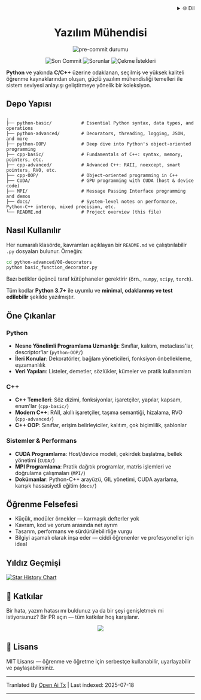 <div align="right">
  <details>
    <summary >🌐 Dil</summary>
    <div>
      <div align="center">
        <a href="https://openaitx.github.io/view.html?user=mrshaw01&project=software-engineer&lang=en">English</a>
        | <a href="https://openaitx.github.io/view.html?user=mrshaw01&project=software-engineer&lang=zh-CN">简体中文</a>
        | <a href="https://openaitx.github.io/view.html?user=mrshaw01&project=software-engineer&lang=zh-TW">繁體中文</a>
        | <a href="https://openaitx.github.io/view.html?user=mrshaw01&project=software-engineer&lang=ja">日本語</a>
        | <a href="https://openaitx.github.io/view.html?user=mrshaw01&project=software-engineer&lang=ko">한국어</a>
        | <a href="https://openaitx.github.io/view.html?user=mrshaw01&project=software-engineer&lang=hi">हिन्दी</a>
        | <a href="https://openaitx.github.io/view.html?user=mrshaw01&project=software-engineer&lang=th">ไทย</a>
        | <a href="https://openaitx.github.io/view.html?user=mrshaw01&project=software-engineer&lang=fr">Français</a>
        | <a href="https://openaitx.github.io/view.html?user=mrshaw01&project=software-engineer&lang=de">Deutsch</a>
        | <a href="https://openaitx.github.io/view.html?user=mrshaw01&project=software-engineer&lang=es">Español</a>
        | <a href="https://openaitx.github.io/view.html?user=mrshaw01&project=software-engineer&lang=it">Itapano</a>
        | <a href="https://openaitx.github.io/view.html?user=mrshaw01&project=software-engineer&lang=ru">Русский</a>
        | <a href="https://openaitx.github.io/view.html?user=mrshaw01&project=software-engineer&lang=pt">Português</a>
        | <a href="https://openaitx.github.io/view.html?user=mrshaw01&project=software-engineer&lang=nl">Nederlands</a>
        | <a href="https://openaitx.github.io/view.html?user=mrshaw01&project=software-engineer&lang=pl">Polski</a>
        | <a href="https://openaitx.github.io/view.html?user=mrshaw01&project=software-engineer&lang=ar">العربية</a>
        | <a href="https://openaitx.github.io/view.html?user=mrshaw01&project=software-engineer&lang=fa">فارسی</a>
        | <a href="https://openaitx.github.io/view.html?user=mrshaw01&project=software-engineer&lang=tr">Türkçe</a>
        | <a href="https://openaitx.github.io/view.html?user=mrshaw01&project=software-engineer&lang=vi">Tiếng Việt</a>
        | <a href="https://openaitx.github.io/view.html?user=mrshaw01&project=software-engineer&lang=id">Bahasa Indonesia</a>
      </div>
    </div>
  </details>
</div>

<div align="center">
  <h1>Yazılım Mühendisi</h1>
  <p>
    <img src="https://img.shields.io/github/actions/workflow/status/mrshaw01/software-engineer/pre-commit.yml?branch=main&label=pre-commit&logo=pre-commit&logoColor=white" alt="pre-commit durumu">
  </p>

  <p>
    <img src="https://img.shields.io/github/last-commit/mrshaw01/software-engineer" alt="Son Commit">
    <img src="https://img.shields.io/github/issues/mrshaw01/software-engineer" alt="Sorunlar">
    <img src="https://img.shields.io/github/issues-pr/mrshaw01/software-engineer" alt="Çekme İstekleri">
  </p>
</div>

**Python** ve yakında **C/C++** üzerine odaklanan, seçilmiş ve yüksek kaliteli öğrenme kaynaklarından oluşan, güçlü yazılım mühendisliği temelleri ile sistem seviyesi anlayışı geliştirmeye yönelik bir koleksiyon.

## Depo Yapısı

```text
.
├── python-basic/           # Essential Python syntax, data types, and operations
├── python-advanced/        # Decorators, threading, logging, JSON, and more
├── python-OOP/             # Deep dive into Python's object-oriented programming
├── cpp-basic/              # Fundamentals of C++: syntax, memory, pointers, etc.
├── cpp-advanced/           # Advanced C++: RAII, noexcept, smart pointers, RVO, etc.
├── cpp-OOP/                # Object-oriented programming in C++
├── CUDA/                   # GPU programming with CUDA (host & device code)
├── MPI/                    # Message Passing Interface programming and demos
├── docs/                   # System-level notes on performance, Python-C++ interop, mixed precision, etc.
└── README.md               # Project overview (this file)
```
## Nasıl Kullanılır

Her numaralı klasörde, kavramları açıklayan bir `README.md` ve çalıştırılabilir `.py` dosyaları bulunur. Örneğin:


```bash
cd python-advanced/08-decorators
python basic_function_decorator.py
```
Bazı betikler üçüncü taraf kütüphaneler gerektirir (örn., `numpy`, `scipy`, `torch`).

Tüm kodlar **Python 3.7+** ile uyumlu ve **minimal, odaklanmış ve test edilebilir** şekilde yazılmıştır.

## Öne Çıkanlar

### Python

- **Nesne Yönelimli Programlama Uzmanlığı**: Sınıflar, kalıtım, metaclass'lar, descriptor'lar (`python-OOP/`)
- **İleri Konular**: Dekoratörler, bağlam yöneticileri, fonksiyon önbellekleme, eşzamanlılık
- **Veri Yapıları**: Listeler, demetler, sözlükler, kümeler ve pratik kullanımları

### C++

- **C++ Temelleri**: Söz dizimi, fonksiyonlar, işaretçiler, yapılar, kapsam, enum'lar (`cpp-basic/`)
- **Modern C++**: RAII, akıllı işaretçiler, taşıma semantiği, hizalama, RVO (`cpp-advanced/`)
- **C++ OOP**: Sınıflar, erişim belirleyiciler, kalıtım, çok biçimlilik, şablonlar

### Sistemler & Performans

- **CUDA Programlama**: Host/device modeli, çekirdek başlatma, bellek yönetimi (`CUDA/`)
- **MPI Programlama**: Pratik dağıtık programlar, matris işlemleri ve doğrulama çalışmaları (`MPI/`)
- **Dokümanlar**: Python-C++ arayüzü, GIL yönetimi, CUDA ayarlama, karışık hassasiyetli eğitim (`docs/`)

## Öğrenme Felsefesi

- Küçük, modüler örnekler — karmaşık defterler yok
- Kavram, kod ve yorum arasında net ayrım
- Tasarım, performans ve sürdürülebilirliğe vurgu
- Bilgiyi aşamalı olarak inşa eder — ciddi öğrenenler ve profesyoneller için ideal

## Yıldız Geçmişi

<a href="https://www.star-history.com/#mrshaw01/software-engineer&Date">
 <picture>
   <source media="(prefers-color-scheme: dark)" srcset="https://api.star-history.com/svg?repos=mrshaw01/software-engineer&type=Date&theme=dark" />
   <source media="(prefers-color-scheme: light)" srcset="https://api.star-history.com/svg?repos=mrshaw01/software-engineer&type=Date" />
   <img alt="Star History Chart" src="https://api.star-history.com/svg?repos=mrshaw01/software-engineer&type=Date" />
 </picture>
</a>

## 🤝 Katkılar

Bir hata, yazım hatası mı buldunuz ya da bir şeyi genişletmek mi istiyorsunuz? Bir PR açın — tüm katkılar hoş karşılanır.

<p align="center">
  <a href="https://github.com/mrshaw01/software-engineer/graphs/contributors">
    <img src="https://contrib.rocks/image?repo=mrshaw01/software-engineer" />
  </a>
</p>

## 📄 Lisans

MIT Lisansı — öğrenme ve öğretme için serbestçe kullanabilir, uyarlayabilir ve paylaşabilirsiniz.



---

Tranlated By [Open Ai Tx](https://github.com/OpenAiTx/OpenAiTx) | Last indexed: 2025-07-18

---
